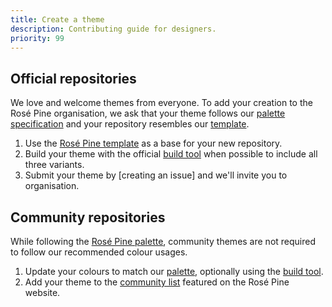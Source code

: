 ```yaml
---
title: Create a theme
description: Contributing guide for designers.
priority: 99
---
```


## Official repositories

We love and welcome themes from everyone. To add your creation to the Rosé
Pine organisation, we ask that your theme follows our [palette
specification](/palette) and your repository resembles our
[template](https://github.com/rose-pine/template).

1. Use the [Rosé Pine template](https://github.com/rose-pine/template) as a
   base for your new repository.
2. Build your theme with the official [build
   tool](https://github.com/rose-pine/build) when possible to include all
   three variants.
3. Submit your theme by [creating an issue] and we'll invite you to
   organisation.

## Community repositories

While following the [Rosé Pine palette](/palette/ingredients), community
themes are not required to follow our recommended colour usages.

1. Update your colours to match our [palette](/palette/ingredients),
   optionally using the [build tool](https://github.com/rose-pine/build).
2. Add your theme to the [community
   list](https://github.com/rose-pine/rose-pine-site/blob/main/src/data/community-themes.json)
   featured on the Rosé Pine website.
